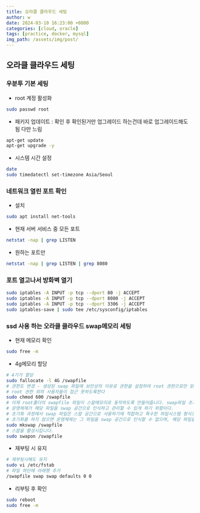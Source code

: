 ```yaml
---
title: 오라클 클라우드 세팅
author: w
date: 2024-03-10 16:23:00 +0800
categories: [cloud, oracle]
tags: [practice, docker, mysql]
img_path: /assets/img/post/
---
```


## 오라클 클라우드 세팅

### 우분투 기본 세팅
- root 계정 활성화
```bash
sudo passwd root
```
- 패키지 업데이트 : 확인 후 확인된거만 업그레이드 하는건데 바로 업그레이드해도 됨 다만 느림
```bash
apt-get update
apt-get upgrade -y
```
- 시스템 시간 설정
```bash
date
sudo timedatectl set-timezone Asia/Seoul
```

### 네트워크 열린 포트 확인
- 설치
```bash
sudo apt install net-tools
```
- 현재 서버 서비스 중 모든 포트
```bash
netstat -nap | grep LISTEN
```
- 원하는 포트만
```bash
netstat -nap | grep LISTEN | grep 8080
```

### 포트 열고나서 방화벽 열기
```bash
sudo iptables -A INPUT -p tcp --dport 80 -j ACCEPT
sudo iptables -A INPUT -p tcp --dport 8080 -j ACCEPT
sudo iptables -A INPUT -p tcp --dport 3306 -j ACCEPT
sudo iptables-save | sudo tee /etc/sysconfig/iptables
```


### ssd 사용 하는 오라클 클라우드 swap메모리 세팅
- 현재 메모리 확인
```bash
sudo free -m 
```
- 4g메모리 할당
```bash
# 4기가 할당
sudo fallocate -l 4G /swapfile
# 권한도 변경 - 생성된 swap 파일에 보안상의 이유로 권한을 설정하여 root 권한으로만 읽기, 쓰기를 할 수 있도록한다. 
# root 권한 외의 사용자들이 접근 못하도록한다
sudo chmod 600 /swapfile
# 이제 root폴더의 swapfile 파일이 스왑메모리로 동작하도록 만들어줍니다. swap파일 초기화
# 운영체제가 해당 파일을 swap 공간으로 인식하고 관리할 수 있게 하기 위함이다.
# 초기화 과정에서 swap 파일은 스왑 공간으로 사용하기에 적합하고 특수한 파일시스템 형식으로 구성되며, 스왑 공간에 필요한 메타데이터가 포함된다.
# 초기화를 하지 않으면 운영체제는 그 파일을 swap 공간으로 인식할 수 없으며, 해당 파일을 가상 메모리로 사용하는 데 필요한 정보와 구조를 갖추지 못한다. 따라서 swap 파일을 사용하기 전 반드시 초기화 작업을 거쳐야 한다.
sudo mkswap /swapfile
# 스왑을 활성시킵니다.
sudo swapon /swapfile
```
- 재부팅 시 유지
```bash
# 재부팅시해도 유지 
sudo vi /etc/fstab
# 파일 하단에 아래행 추가
/swapfile swap swap defaults 0 0
```
- 리부팅 후 확인
```bash
sudo reboot
sudo free -m
```

